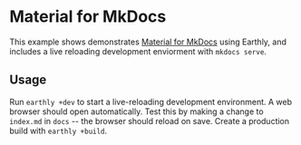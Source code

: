 # Material for MkDocs

This example shows demonstrates [Material for MkDocs](https://squidfunk.github.io/mkdocs-material/) using Earthly, and includes a live reloading development enviorment with `mkdocs serve`.

## Usage

Run `earthly +dev` to start a live-reloading development environment. A web browser should open automatically. Test this by making a change to `index.md` in `docs` -- the browser should reload on save. Create a production build with `earthly +build`.
